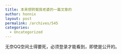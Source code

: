 ```yaml
---
title: 本来想转载我老婆的一篇文章的
author: honnix
layout: post
permalink: /archives/545
categories:
  - Uncategorized
---
```

无奈QQ空间土得要死，必须登录才能看到，即使是公开的。